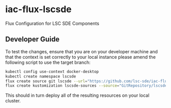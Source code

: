 # iac-flux-lscsde
Flux Configuration for LSC SDE Components

## Developer Guide
To test the changes, ensure that you are on your developer machine and that the context is set correctly to your local instance please amend the following script to use the target branch:

```bash
kubectl config use-context docker-desktop
kubectl create namespace lscsde
flux create source git lscsde --url="https://github.com/lsc-sde/iac-flux-lscsde" --branch=main --namespace=lscsde
flux create kustomization lscsde-sources --source="GitRepository/lscsde" --namespace=lscsde --path="./sources" --interval=1m --prune=true --health-check-timeout=10m --wait=false
```

This should in turn deploy all of the resulting resources on your local cluster.

